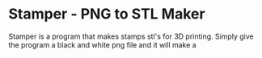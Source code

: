 # Stamper - PNG to STL Maker
Stamper is a program that makes stamps stl's for 3D printing. Simply give the program a black and white png file and it will make a 
<!--stackedit_data:
eyJoaXN0b3J5IjpbLTIwMTMxNDA5NjIsMTUxMTE1MjIyLDU3ND
YxMTIyMV19
-->